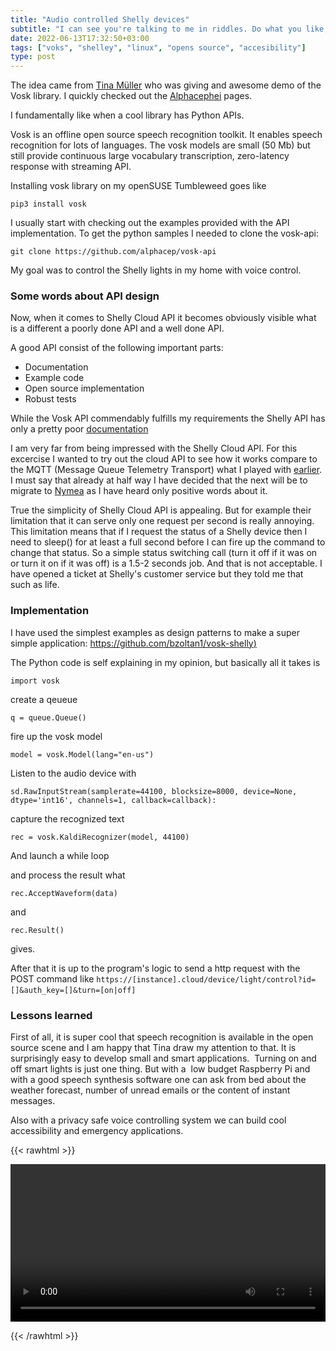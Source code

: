 ```yaml
---
title: "Audio controlled Shelly devices"
subtitle: "I can see you're talking to me in riddles. Do what you like, you go where the wind blows."
date: 2022-06-13T17:32:50+03:00
tags: ["voks", "shelley", "linux", "opens source", "accesibility"]
type: post
---
```



The idea came from [Tina Müller](https://github.com/perlpunk) who was giving and awesome demo of the Vosk library. I quickly checked out the [Alphacephei](https://alphacephei.com/vosk/) pages.

I fundamentally like when a cool library has Python APIs.

Vosk is an offline open source speech recognition toolkit. It enables speech recognition for lots of languages. The vosk models are small (50 Mb) but still provide continuous large vocabulary transcription, zero-latency response with streaming API.

Installing vosk library on my openSUSE Tumbleweed goes like 
```
pip3 install vosk
```

I usually start with checking out the examples provided with the API implementation. To get the python samples I needed to clone the vosk-api:

```
git clone https://github.com/alphacep/vosk-api
```

My goal was to control the Shelly lights in my home with voice control.

### Some words about API design

Now, when it comes to Shelly Cloud API it becomes obviously visible what is a different a poorly done API and a well done API.

A good API consist of the following important parts:

- Documentation
- Example code
- Open source implementation
- Robust tests

While the Vosk API commendably fulfills my requirements  the Shelly API has only a pretty poor [documentation](https://shelly.cloud/documents/developers/shelly_cloud_api_access.pdf)

I am very far from being impressed with the Shelly Cloud API. For this excercise I wanted to try out the cloud API to see how it works compare to the MQTT (Message Queue Telemetry Transport) what I played with [earlier](https://bzoltan1.github.io/playing-with-shelly/). I must say that already at half way I have decided that the next will be to migrate to [Nymea](https://nymea.io/) as I have heard only positive words about it.

True the simplicity of Shelly Cloud API is appealing. But for example their limitation that it can serve only one request per second is really annoying. This limitation means that if I request the status of a Shelly device then I need to sleep() for at least a full second before I can fire up the command to change that status. So a simple status switching call (turn it off if it was on or turn it on if it was off) is a 1.5-2 seconds job. And that is not acceptable. I have opened a ticket at Shelly's customer service but they told me that such as life. 

### Implementation

I have used the simplest examples as design patterns to make a super simple application: [https://github.com/bzoltan1/vosk-shelly)](https://github.com/bzoltan1/vosk-shelly)

The Python code is self explaining in my opinion, but basically all it takes is 

```
import vosk 
```

create a qeueue  

```
q = queue.Queue() 
```

fire up the vosk model

```
model = vosk.Model(lang="en-us") 
```

Listen to the audio device with 

```
sd.RawInputStream(samplerate=44100, blocksize=8000, device=None, dtype='int16', channels=1, callback=callback): 
```

capture the recognized text

```
rec = vosk.KaldiRecognizer(model, 44100) 
```

And launch a while loop

and process the result what
```
rec.AcceptWaveform(data) 
```

and

```
rec.Result() 
```

gives.

After that it is up to the program's logic to send a http request with the POST command like 
`https://[instance].cloud/device/light/control?id=[]&auth_key=[]&turn=[on|off]` 

### Lessons learned

First of all, it is super cool that speech recognition is available in the open source scene and I am happy that Tina draw my attention to that. It is surprisingly easy to develop small and smart applications.  Turning on and off smart lights is just one thing. But with a  low budget Raspberry Pi and with a good speech synthesis software one can ask from bed about the weather forecast, number of unread emails or the content of instant messages. 

Also with a privacy safe voice controlling system we can build cool accessibility and emergency applications.

{{< rawhtml >}} 

<video width=100% controls autoplay>
    <source src="/vosk-shelley.mp4" type="video/mp4">
    Your browser does not support the video tag.  
</video>

{{< /rawhtml >}}
